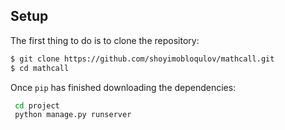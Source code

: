 ## Setup

The first thing to do is to clone the repository:

```sh
$ git clone https://github.com/shoyimobloqulov/mathcall.git
$ cd mathcall
```

Once `pip` has finished downloading the dependencies:
```sh
 cd project
 python manage.py runserver
```
